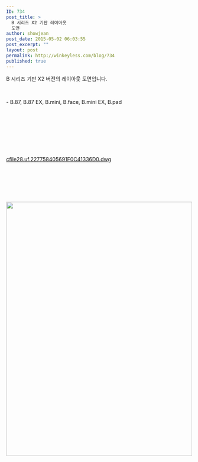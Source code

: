 ```yaml
---
ID: 734
post_title: >
  B 시리즈 X2 기판 레이아웃
  도면
author: showjean
post_date: 2015-05-02 06:03:55
post_excerpt: ""
layout: post
permalink: http://winkeyless.com/blog/734
published: true
---
```

<p>B 시리즈 기판&nbsp;X2 버전의 레이아웃 도면입니다.</p><p><br /></p><p>- B.87, B.87 EX,&nbsp;B.mini, B.face, B.mini EX, B.pad</p><p><br /></p><p style="text-align: left;"></p><p><br /></p><p style="text-align: left;"></p><p><br /></p><p style="text-align: left;"><p><br /></p></p><p style="text-align: left; clear: none; float: none;"><a href="http://winkeyless.com/blog/wp-content/uploads/1/cfile28.uf.227758405691F0C41336D0.dwg" class="aligncenter" filename="x2_layout_160110_2000.dwg" filemime="application/octet-stream" />cfile28.uf.227758405691F0C41336D0.dwg</a></p><p style="text-align: left; clear: none; float: none;"><br /></p><p style="text-align: left; clear: none; float: none;"><br /></p><p style="text-align: left; clear: none; float: none;"><br /></p><p style="text-align: left; clear: none; float: none;"><img src="http://winkeyless.com/blog/wp-content/uploads/1/cfile23.uf.2131CC405691F0CC01BA26.png" class="aligncenter" width="503" height="688" filename="20160110_144749_001.png" filemime="image/png" style="""" /></p><p style="text-align: left; clear: none; float: none;"><br /></p><p><br /></p><p><br /></p><p><br /></p><p style="text-align: left; clear: none; float: none;"><br /></p><p><br /></p>